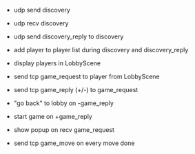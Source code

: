 - udp send discovery
- udp recv discovery
- udp send discovery_reply to discovery
- add player to player list during discovery and discovery_reply
- display players in LobbyScene

- send tcp game_request to player from LobbyScene
- send tcp game_reply (+/-) to game_request
- "go back" to lobby on -game_reply
- start game on +game_reply
- show popup on recv game_request

- send tcp game_move on every move done